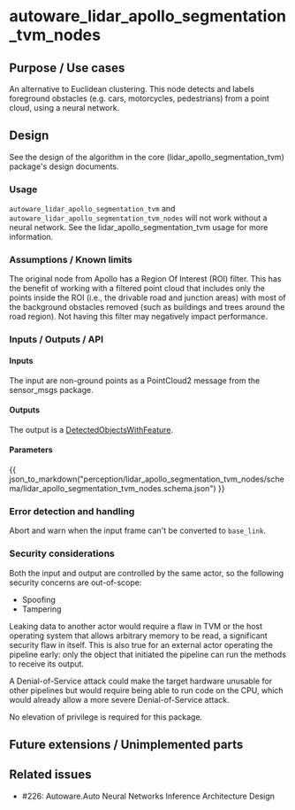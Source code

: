 <!--
  Copyright 2021-2023 Arm Ltd., the Autoware Foundation

  Licensed under the Apache License, Version 2.0 (the "License");
  you may not use this file except in compliance with the License.
  You may obtain a copy of the License at

      http://www.apache.org/licenses/LICENSE-2.0

  Unless required by applicable law or agreed to in writing, software
  distributed under the License is distributed on an "AS IS" BASIS,
  WITHOUT WARRANTIES OR CONDITIONS OF ANY KIND, either express or implied.
  See the License for the specific language governing permissions and
  limitations under the License.
-->

# autoware_lidar_apollo_segmentation_tvm_nodes

## Purpose / Use cases

An alternative to Euclidean clustering.
This node detects and labels foreground obstacles (e.g. cars, motorcycles, pedestrians) from a point
cloud, using a neural network.

## Design

See the design of the algorithm in the core (lidar_apollo_segmentation_tvm) package's design documents.

### Usage

`autoware_lidar_apollo_segmentation_tvm` and `autoware_lidar_apollo_segmentation_tvm_nodes` will not work without a neural network.
See the lidar_apollo_segmentation_tvm usage for more information.

### Assumptions / Known limits

The original node from Apollo has a Region Of Interest (ROI) filter.
This has the benefit of working with a filtered point cloud that includes only the points inside the
ROI (i.e., the drivable road and junction areas) with most of the background obstacles removed (such
as buildings and trees around the road region).
Not having this filter may negatively impact performance.

### Inputs / Outputs / API

#### Inputs

The input are non-ground points as a PointCloud2 message from the sensor_msgs package.

#### Outputs

The output is a [DetectedObjectsWithFeature](https://github.com/tier4/tier4_autoware_msgs/blob/tier4/universe/tier4_perception_msgs/msg/object_recognition/DetectedObjectsWithFeature.msg).

#### Parameters

{{ json_to_markdown("perception/lidar_apollo_segmentation_tvm_nodes/schema/lidar_apollo_segmentation_tvm_nodes.schema.json") }}

### Error detection and handling

Abort and warn when the input frame can't be converted to `base_link`.

### Security considerations

Both the input and output are controlled by the same actor, so the following security concerns are
out-of-scope:

- Spoofing
- Tampering

Leaking data to another actor would require a flaw in TVM or the host operating system that allows
arbitrary memory to be read, a significant security flaw in itself.
This is also true for an external actor operating the pipeline early: only the object that initiated
the pipeline can run the methods to receive its output.

A Denial-of-Service attack could make the target hardware unusable for other pipelines but would
require being able to run code on the CPU, which would already allow a more severe Denial-of-Service
attack.

No elevation of privilege is required for this package.

## Future extensions / Unimplemented parts

## Related issues

- #226: Autoware.Auto Neural Networks Inference Architecture Design
